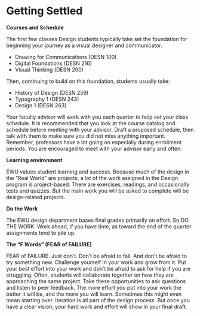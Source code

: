 # Getting Settled

**Courses and Schedule**

The first few classes Design students typically take set the foundation for beginning your journey as a visual designer and communicator.

* Drawing for Communications \(DESN 100\)
* Digital Foundations \(DESN 216\)
* Visual Thinking \(DESN 200\)

Then, continuing to build on this foundation, students usually take:

* History of Design \(DESN 259\)
* Typography 1 \(DESN 243\)
* Design 1 \(DESN 263\)

Your faculty advisor will work with you each quarter to help set your class schedule. It is recommended that you look at the course catalog and schedule before meeting with your advisor. Draft a proposed schedule, then talk with them to make sure you did not miss anything important. Remember, professors have a lot going on especially during enrollment periods. You are encouraged to meet with your advisor early and often.

**Learning environment**

EWU values student learning and success. Because much of the design in the “Real World” are projects, a lot of the work assigned in the Design program is project-based. There are exercises, readings, and occasionally tests and quizzes. But the main work you will be asked to complete will be design-related projects.

**Do the Work**

The EWU design department bases final grades primarily on effort. So DO THE WORK. Work ahead, if you have time, as toward the end of the quarter assignments tend to pile up.

**The “F Words” \(FEAR of FAILURE\)**

FEAR of FAILURE. Just don’t. Don’t be afraid to fail. And don’t be afraid to try something new. Challenge yourself in your work and grow from it. Put your best effort into your work and don’t be afraid to ask for help if you are struggling. Often, students will collaborate together on how they are approaching the same project. Take these opportunities to ask questions and listen to peer feedback. The more effort you put into your work the better it will be, and the more you will learn. Sometimes this might even mean starting over. Iteration is all part of the design process. But once you have a clear vision, your hard work and effort will show in your final draft.

